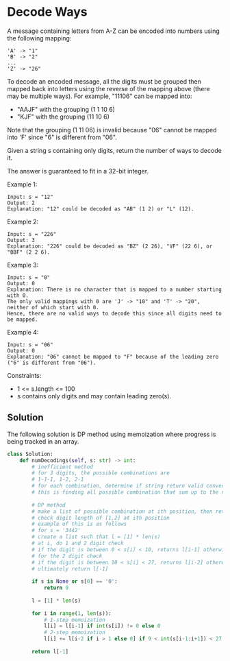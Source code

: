 # Decode Ways
A message containing letters from A-Z can be encoded into numbers using the following mapping:

```
'A' -> "1"
'B' -> "2"
...
'Z' -> "26"
```

To decode an encoded message, all the digits must be grouped then mapped back into letters using the reverse of the mapping above (there may be multiple ways). For example, "11106" can be mapped into:

* "AAJF" with the grouping (1 1 10 6)
* "KJF" with the grouping (11 10 6)

Note that the grouping (1 11 06) is invalid because "06" cannot be mapped into 'F' since "6" is different from "06".

Given a string s containing only digits, return the number of ways to decode it.

The answer is guaranteed to fit in a 32-bit integer.

Example 1:

```
Input: s = "12"
Output: 2
Explanation: "12" could be decoded as "AB" (1 2) or "L" (12).
```

Example 2:

```
Input: s = "226"
Output: 3
Explanation: "226" could be decoded as "BZ" (2 26), "VF" (22 6), or "BBF" (2 2 6).
```

Example 3:

```
Input: s = "0"
Output: 0
Explanation: There is no character that is mapped to a number starting with 0.
The only valid mappings with 0 are 'J' -> "10" and 'T' -> "20", neither of which start with 0.
Hence, there are no valid ways to decode this since all digits need to be mapped.
```

Example 4:

```
Input: s = "06"
Output: 0
Explanation: "06" cannot be mapped to "F" because of the leading zero ("6" is different from "06").
```

Constraints:

* 1 <= s.length <= 100
* s contains only digits and may contain leading zero(s).

## Solution
The following solution is DP method using memoization where progress is being tracked in an array.

```python
class Solution:
    def numDecodings(self, s: str) -> int:
        # inefficient method
        # for 3 digits, the possible combinations are
        # 1-1-1, 1-2, 2-1
        # for each combination, determine if string return valid conversion
        # this is finding all possible combination that sum up to the number of digits
        
        # DP method
        # make a list of possible combination at ith position, then return the last count at the list
        # check digit length of [1,2] at ith position
        # example of this is as follows
        # for s = '3442'
        # create a list such that l = [1] * len(s)
        # at i, do 1 and 2 digit check
        # if the digit is between 0 < s[i] < 10, returns l[i-1] otherwise 0
        # for the 2 digit check
        # if the digit is between 10 < s[i] < 27, returns l[i-2] otherwise 0
        # ultimately return l[-1]
        
        if s is None or s[0] == '0':
            return 0
        
        l = [1] * len(s)
        
        for i in range(1, len(s)):
            # 1-step memoization
            l[i] = l[i-1] if int(s[i]) != 0 else 0 
            # 2-step memoization
            l[i] += l[i-2 if i > 1 else 0] if 9 < int(s[i-1:i+1]) < 27 else 0 
            
        return l[-1]
```